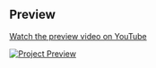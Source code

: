 

## Preview

[Watch the preview video on YouTube](https://www.youtube.com/watch?v=fYdAn0O2g0Q)

[![Project Preview](https://img.youtube.com/vi/fYdAn0O2g0Q/0.jpg)](https://www.youtube.com/watch?v=fYdAn0O2g0Q)
